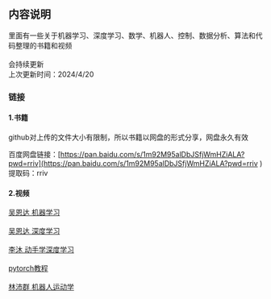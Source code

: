 <h2>内容说明</h2>

里面有一些关于机器学习、深度学习、数学、机器人、控制、数据分析、算法和代码整理的书籍和视频</br></br>
会持续更新</br>
上次更新时间：2024/4/20</br>
<h3>链接</h3>
<h4>1.书籍</h4>
github对上传的文件大小有限制，所以书籍以网盘的形式分享，网盘永久有效 

百度网盘链接：[https://pan.baidu.com/s/1m92M95alDbJSfjWmHZiALA?pwd=rriv](https://pan.baidu.com/s/1m92M95alDbJSfjWmHZiALA?pwd=rriv ) 
提取码：rriv 

<h4>2.视频</h4>
<a href = "https://www.bilibili.com/video/BV1Pa411X76s/?spm_id_from=333.337.search-card.all.click&vd_source=555bad300588d79d0c2303a928081ee1"  target="_Blank">
  吴恩达 机器学习
</a></br></br>
<a href = "https://www.bilibili.com/video/BV1FT4y1E74V/?spm_id_from=333.788.top_right_bar_window_custom_collection.content.click">
吴恩达 深度学习
</a></br></br>
<a href = "https://space.bilibili.com/1567748478/channel/seriesdetail?sid=358497">
李沐 动手学深度学习
</a></br></br>

<a href = "https://www.bilibili.com/video/BV1hE411t7RN/?spm_id_from=333.999.top_right_bar_window_custom_collection.content.click&vd_source=555bad300588d79d0c2303a928081ee1">
pytorch教程
</a></br></br>

<a href = "https://www.bilibili.com/video/BV1oa4y1v7TY/?spm_id_from=333.1007.top_right_bar_window_custom_collection.content.click&vd_source=555bad300588d79d0c2303a928081ee1">
林沛群 机器人运动学
</a></br></br>
